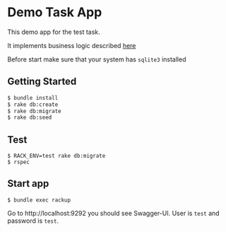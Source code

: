 Demo Task App
=============

This demo app for the test task.

It implements business logic described [here](https://gist.github.com/stevermeister/ae24e05a8f312e8a779bf3110a290e3d)

Before start make sure that your system has `sqlite3` installed

## Getting Started
```bash
$ bundle install
$ rake db:create
$ rake db:migrate
$ rake db:seed
```

## Test

```
$ RACK_ENV=test rake db:migrate
$ rspec
```

## Start app

```
$ bundle exec rackup
```

Go to http://localhost:9292 you should see Swagger-UI. User is `test` and password is `test`.

